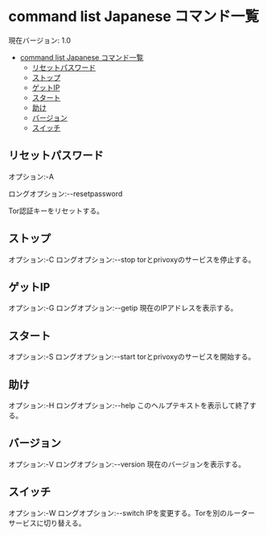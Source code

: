 # command list Japanese コマンド一覧

現在バージョン: 1.0

- [command list Japanese コマンド一覧](#command-list-japanese-コマンド一覧)
  - [リセットパスワード](#リセットパスワード)
  - [ストップ](#ストップ)
  - [ゲットIP](#ゲットip)
  - [スタート](#スタート)
  - [助け](#助け)
  - [バージョン](#バージョン)
  - [スイッチ](#スイッチ)

## リセットパスワード

オプション:-A

ロングオプション:--resetpassword

Tor認証キーをリセットする。

## ストップ

オプション:-C
ロングオプション:--stop
torとprivoxyのサービスを停止する。

## ゲットIP

オプション:-G
ロングオプション:--getip
現在のIPアドレスを表示する。

## スタート

オプション:-S
ロングオプション:--start
torとprivoxyのサービスを開始する。

## 助け

オプション:-H
ロングオプション:--help
このヘルプテキストを表示して終了する。

## バージョン

オプション:-V
ロングオプション:--version
現在のバージョンを表示する。

## スイッチ

オプション:-W
ロングオプション:--switch
IPを変更する。Torを別のルーターサービスに切り替える。
